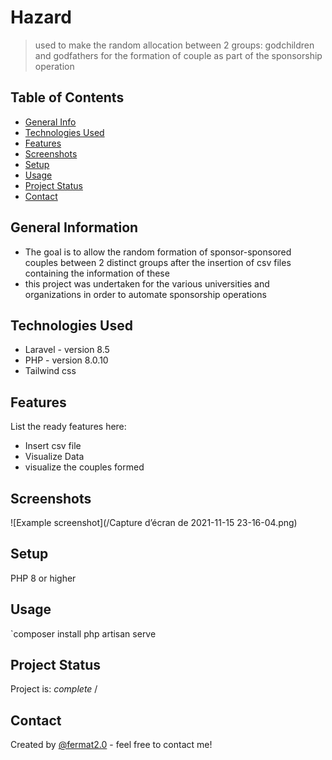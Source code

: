 # Hazard
> used to make the random allocation between 2 groups: godchildren and godfathers for the formation of couple as part of the sponsorship operation

## Table of Contents
* [General Info](#general-information)
* [Technologies Used](#technologies-used)
* [Features](#features)
* [Screenshots](#screenshots)
* [Setup](#setup)
* [Usage](#usage)
* [Project Status](#project-status)
* [Contact](#contact)
<!-- * [License](#license) -->


## General Information
- The goal is to allow the random formation of sponsor-sponsored couples between 2 distinct groups after the insertion of csv files containing the information of these
- this project was undertaken for the various universities and organizations in order to automate sponsorship operations

## Technologies Used
- Laravel - version 8.5
- PHP - version 8.0.10
- Tailwind css


## Features
List the ready features here:
- Insert csv file
- Visualize Data
- visualize the couples formed


## Screenshots
![Example screenshot](/Capture d’écran de 2021-11-15 23-16-04.png)
<!-- If you have screenshots you'd like to share, include them here. -->


## Setup
PHP 8 or higher

## Usage

`composer install
 php artisan serve


## Project Status
Project is: _complete_ /



## Contact
Created by [@fermat2.0](https://www.mailto:aimericpouga28@gmail.com/) - feel free to contact me!


<!-- ## License -->
<!-- This project is open source and available under the [MIT. License](). -->
